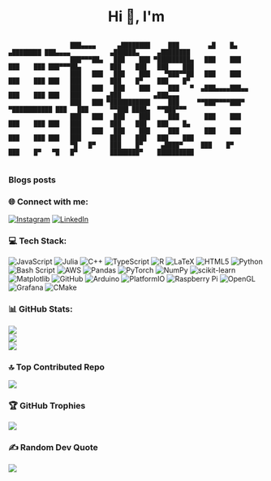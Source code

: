 <h1 align="center">Hi 👋, I'm </h1>

```text

                 ███▄▄▄▄      ▄████████     ███        ▄█    █▄       ▄████████ ███▄▄▄▄           ▄██████▄     ▄████████ 
                 ███▀▀▀██▄   ███    ███ ▀█████████▄   ███    ███     ███    ███ ███▀▀▀██▄        ███    ███   ███    ███ 
                 ███   ███   ███    ███    ▀███▀▀██   ███    ███     ███    ███ ███   ███        ███    █▀    ███    █▀  
                 ███   ███   ███    ███     ███   ▀  ▄███▄▄▄▄███▄▄   ███    ███ ███   ███       ▄███         ▄███▄▄▄     
                 ███   ███ ▀███████████     ███     ▀▀███▀▀▀▀███▀  ▀███████████ ███   ███      ▀▀███ ████▄  ▀▀███▀▀▀     
                 ███   ███   ███    ███     ███       ███    ███     ███    ███ ███   ███        ███    ███   ███    █▄  
                 ███   ███   ███    ███     ███       ███    ███     ███    ███ ███   ███        ███    ███   ███    ███ 
                 ▀█   █▀    ███    █▀     ▄████▀     ███    █▀      ███    █▀   ▀█   █▀         ████████▀    ██████████ 
                                                                                                        
```
### Blogs posts
<!-- BLOG-POST-LIST:START -->
<!-- BLOG-POST-LIST:END -->

### 🌐 Connect with me:
[![Instagram](https://img.shields.io/badge/Instagram-%23E4405F.svg?logo=Instagram&logoColor=white)](https://instagram.com/naysun_g) [![LinkedIn](https://img.shields.io/badge/LinkedIn-%230077B5.svg?logo=linkedin&logoColor=white)](https://linkedin.com/in/nzge) 

### 💻 Tech Stack:
![JavaScript](https://img.shields.io/badge/javascript-%23323330.svg?style=plastic&logo=javascript&logoColor=%23F7DF1E) ![Julia](https://img.shields.io/badge/-Julia-9558B2?style=plastic&logo=julia&logoColor=white) ![C++](https://img.shields.io/badge/c++-%2300599C.svg?style=plastic&logo=c%2B%2B&logoColor=white) ![TypeScript](https://img.shields.io/badge/typescript-%23007ACC.svg?style=plastic&logo=typescript&logoColor=white) ![R](https://img.shields.io/badge/r-%23276DC3.svg?style=plastic&logo=r&logoColor=white) ![LaTeX](https://img.shields.io/badge/latex-%23008080.svg?style=plastic&logo=latex&logoColor=white) ![HTML5](https://img.shields.io/badge/html5-%23E34F26.svg?style=plastic&logo=html5&logoColor=white) ![Python](https://img.shields.io/badge/python-3670A0?style=plastic&logo=python&logoColor=ffdd54) ![Bash Script](https://img.shields.io/badge/bash_script-%23121011.svg?style=plastic&logo=gnu-bash&logoColor=white) ![AWS](https://img.shields.io/badge/AWS-%23FF9900.svg?style=plastic&logo=amazon-aws&logoColor=white) ![Pandas](https://img.shields.io/badge/pandas-%23150458.svg?style=plastic&logo=pandas&logoColor=white) ![PyTorch](https://img.shields.io/badge/PyTorch-%23EE4C2C.svg?style=plastic&logo=PyTorch&logoColor=white) ![NumPy](https://img.shields.io/badge/numpy-%23013243.svg?style=plastic&logo=numpy&logoColor=white) ![scikit-learn](https://img.shields.io/badge/scikit--learn-%23F7931E.svg?style=plastic&logo=scikit-learn&logoColor=white) ![Matplotlib](https://img.shields.io/badge/Matplotlib-%23ffffff.svg?style=plastic&logo=Matplotlib&logoColor=black) ![GitHub](https://img.shields.io/badge/github-%23121011.svg?style=plastic&logo=github&logoColor=white) ![Arduino](https://img.shields.io/badge/-Arduino-00979D?style=plastic&logo=Arduino&logoColor=white) ![PlatformIO](https://img.shields.io/badge/PlatformIO-%23222.svg?style=plastic&logo=platformio&logoColor=%23f5822a) ![Raspberry Pi](https://img.shields.io/badge/-Raspberry_Pi-C51A4A?style=plastic&logo=Raspberry-Pi) ![OpenGL](https://img.shields.io/badge/OpenGL-white?logo=OpenGL&style=plastic) ![Grafana](https://img.shields.io/badge/grafana-%23F46800.svg?style=plastic&logo=grafana&logoColor=white) ![CMake](https://img.shields.io/badge/CMake-%23008FBA.svg?style=plastic&logo=cmake&logoColor=white)

### 📊 GitHub Stats:
![](https://github-readme-stats.vercel.app/api?username=nzge&theme=dark&hide_border=false&include_all_commits=false&count_private=false)<br/>
![](https://nirzak-streak-stats.vercel.app/?user=nzge&theme=dark&hide_border=false&card_width=200)<br/>
![](https://github-readme-stats.vercel.app/api/top-langs/?username=nzge&theme=dark&hide_border=false&include_all_commits=false&count_private=false&layout=compact)

### 🔝 Top Contributed Repo
![](https://github-contributor-stats.vercel.app/api?username=nzge&limit=5&theme=dark&hide&combine_all_yearly_contributions=true)
### 🏆 GitHub Trophies
![](https://github-profile-trophy.vercel.app/?username=nzge&theme=default&no-frame=true&no-bg=true&margin-w=4)

### ✍️ Random Dev Quote
![](https://quotes-github-readme.vercel.app/api?type=horizontal&theme=radical)




